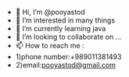 - 👋 Hi, I’m @pooyastod
- 👀 I’m interested in many things 
- 🌱 I’m currently learning java
- 💞️ I’m looking to collaborate on ...
- 📫 How to reach me :
- 1)phone number:+989011381493
- 2)email:pooyastod@gmail.com

<!---
pooyastod/pooyastod is a ✨ special ✨ repository because its `README.md` (this file) appears on your GitHub profile.
You can click the Preview link to take a look at your changes.
--->
